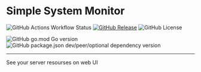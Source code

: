 # Simple System Monitor

![GitHub Actions Workflow Status](https://img.shields.io/github/actions/workflow/status/mishankov/simple-system-monitor/ci.yml)
[![GitHub Release](https://img.shields.io/github/v/release/mishankov/simple-system-monitor?display_name=tag&label=latest%20release)](https://github.com/mishankov/simple-system-monitor/releases/latest)
![GitHub License](https://img.shields.io/github/license/mishankov/simple-system-monitor)


![GitHub go.mod Go version](https://img.shields.io/github/go-mod/go-version/mishankov/simple-system-monitor)
![GitHub package.json dev/peer/optional dependency version](https://img.shields.io/github/package-json/dependency-version/mishankov/simple-system-monitor/dev/svelte?filename=webapp%2Fpackage.json)


---

See your server resourses on web UI





